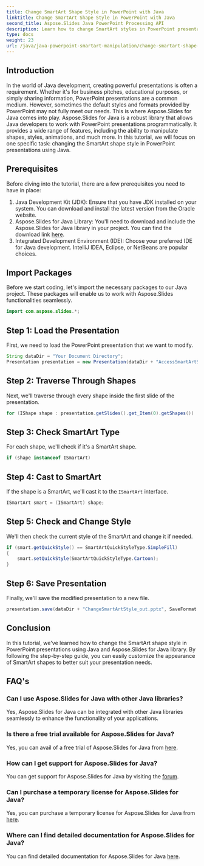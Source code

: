 ```yaml
---
title: Change SmartArt Shape Style in PowerPoint with Java
linktitle: Change SmartArt Shape Style in PowerPoint with Java
second_title: Aspose.Slides Java PowerPoint Processing API
description: Learn how to change SmartArt styles in PowerPoint presentations using Java with Aspose.Slides for Java. Boost your presentations.
type: docs
weight: 23
url: /java/java-powerpoint-smartart-manipulation/change-smartart-shape-style-powerpoint-java/
---
```

## Introduction
In the world of Java development, creating powerful presentations is often a requirement. Whether it's for business pitches, educational purposes, or simply sharing information, PowerPoint presentations are a common medium. However, sometimes the default styles and formats provided by PowerPoint may not fully meet our needs. This is where Aspose.Slides for Java comes into play.
Aspose.Slides for Java is a robust library that allows Java developers to work with PowerPoint presentations programmatically. It provides a wide range of features, including the ability to manipulate shapes, styles, animations, and much more. In this tutorial, we will focus on one specific task: changing the SmartArt shape style in PowerPoint presentations using Java.
## Prerequisites
Before diving into the tutorial, there are a few prerequisites you need to have in place:
1. Java Development Kit (JDK): Ensure that you have JDK installed on your system. You can download and install the latest version from the Oracle website.
2. Aspose.Slides for Java Library: You'll need to download and include the Aspose.Slides for Java library in your project. You can find the download link [here](https://releases.aspose.com/slides/java/).
3. Integrated Development Environment (IDE): Choose your preferred IDE for Java development. IntelliJ IDEA, Eclipse, or NetBeans are popular choices.

## Import Packages
Before we start coding, let's import the necessary packages to our Java project. These packages will enable us to work with Aspose.Slides functionalities seamlessly.
```java
import com.aspose.slides.*;
```
## Step 1: Load the Presentation
First, we need to load the PowerPoint presentation that we want to modify.
```java
String dataDir = "Your Document Directory";
Presentation presentation = new Presentation(dataDir + "AccessSmartArtShape.pptx");
```
## Step 2: Traverse Through Shapes
Next, we'll traverse through every shape inside the first slide of the presentation.
```java
for (IShape shape : presentation.getSlides().get_Item(0).getShapes())
```
## Step 3: Check SmartArt Type
For each shape, we'll check if it's a SmartArt shape.
```java
if (shape instanceof ISmartArt)
```
## Step 4: Cast to SmartArt
If the shape is a SmartArt, we'll cast it to the `ISmartArt` interface.
```java
ISmartArt smart = (ISmartArt) shape;
```
## Step 5: Check and Change Style
We'll then check the current style of the SmartArt and change it if needed.
```java
if (smart.getQuickStyle() == SmartArtQuickStyleType.SimpleFill)
{
    smart.setQuickStyle(SmartArtQuickStyleType.Cartoon);
}
```
## Step 6: Save Presentation
Finally, we'll save the modified presentation to a new file.
```java
presentation.save(dataDir + "ChangeSmartArtStyle_out.pptx", SaveFormat.Pptx);
```

## Conclusion
In this tutorial, we've learned how to change the SmartArt shape style in PowerPoint presentations using Java and Aspose.Slides for Java library. By following the step-by-step guide, you can easily customize the appearance of SmartArt shapes to better suit your presentation needs.
## FAQ's
### Can I use Aspose.Slides for Java with other Java libraries?
Yes, Aspose.Slides for Java can be integrated with other Java libraries seamlessly to enhance the functionality of your applications.
### Is there a free trial available for Aspose.Slides for Java?
Yes, you can avail of a free trial of Aspose.Slides for Java from [here](https://releases.aspose.com/).
### How can I get support for Aspose.Slides for Java?
You can get support for Aspose.Slides for Java by visiting the [forum](https://forum.aspose.com/c/slides/11).
### Can I purchase a temporary license for Aspose.Slides for Java?
Yes, you can purchase a temporary license for Aspose.Slides for Java from [here](https://purchase.aspose.com/temporary-license/).
### Where can I find detailed documentation for Aspose.Slides for Java?
You can find detailed documentation for Aspose.Slides for Java [here](https://reference.aspose.com/slides/java/).
